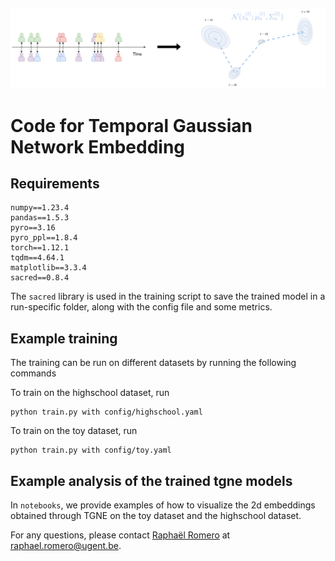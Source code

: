 <!-- Banner png -->
<p align="center">
  <img src="tgne.png" alt="TGNE" width="1300"/>


# Code for Temporal Gaussian Network Embedding



## Requirements

```
numpy==1.23.4
pandas==1.5.3
pyro==3.16
pyro_ppl==1.8.4
torch==1.12.1
tqdm==4.64.1
matplotlib==3.3.4
sacred==0.8.4
```

The `sacred` library is used in the training script to save the trained model in a run-specific folder, along with the config file and some metrics.
## Example training

The training can be run on different datasets by running the following commands

To train on the highschool dataset, run
```
python train.py with config/highschool.yaml
```

To train on the toy dataset, run

```
python train.py with config/toy.yaml
```

## Example analysis of the trained tgne models
In `notebooks`, we provide examples of how to visualize the 2d embeddings obtained through TGNE on the toy dataset and the highschool dataset. 


For any questions, please contact [Raphaël Romero](mailto:raphael.romero@ugent.be) at raphael.romero@ugent.be.
